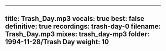 
---
title: Trash_Day.mp3
vocals: true
best: false
definitive: true
recordings: trash-day-0
filename: Trash_Day.mp3
mixes: trash_day-mp3
folder: 1994-11-28/Trash Day
weight: 10
---
